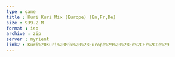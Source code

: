 ```yaml
---
type : game
title : Kuri Kuri Mix (Europe) (En,Fr,De)
size : 939.2 M
format : iso
archive : zip
server : myrient
link2 : Kuri%20Kuri%20Mix%20%28Europe%29%20%28En%2CFr%2CDe%29
---
```

